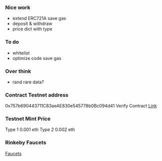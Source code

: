 
### Nice work
- extend ERC721A save gas
- deposit & withdraw
- price dict with type

### To do
- whitelist
- optimize code save gas

### Over think
- rand rare data?

### Contract Testnet address
0x757b690443711C83aeAE830e545778b0Bc094d41
Verify Contract [Link](https://rinkeby.etherscan.io/address/0x757b690443711c83aeae830e545778b0bc094d41#readContract)

### Testnet Mint Price
Type 1 0.001 eth
Type 2 0.002 eth

### Rinkeby Faucets
[Faucets](https://faucets.chain.link/rinkeby)